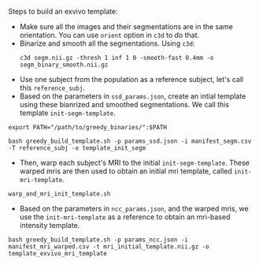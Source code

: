 Steps to build an exvivo template:

- Make sure all the images and their segmentations are in the same orientation. You can use `orient` option in `c3d` to do that.
- Binarize and smooth all the segmentations. Using `c3d`:
  ```
  c3d segm.nii.gz -thresh 1 inf 1 0 -smooth-fast 0.4mm -o segm_binary_smooth.nii.gz
  ```
- Use one subject from the population as a reference subject, let's call this `reference_subj`.
- Based on the parameters in `ssd_params.json`, create an intial template using these bianrized and smoothed segmentations. We call this template `init-segm-template`.
```
export PATH="/path/to/greedy_binaries/":$PATH

bash greedy_build_template.sh -p params_ssd.json -i manifest_segm.csv -T reference_subj -o template_init_segm

```
- Then, warp each subject's MRI to the initial `init-segm-template`. These warped mris are then used to obtain an initial mri template, called `init-mri-template`.
```
warp_and_mri_init_template.sh
```
- Based on the parameters in `ncc_params.json`, and the warped mris, we use the `init-mri-template` as a reference to obtain an mri-based intensity template.

```
bash greedy_build_template.sh -p params_ncc.json -i manifest_mri_warped.csv -t mri_initial_template.nii.gz -o template_exvivo_mri_template
```
